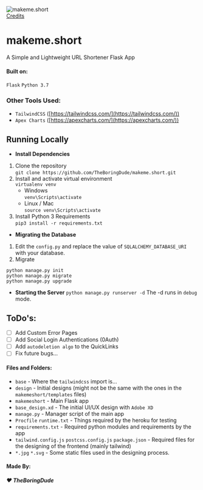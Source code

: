 ![makeme.short](https://img.icons8.com/officel/48/000000/short-position.png) <br>[Credits](https://icons8.com/icon/NC8Fh1I7Z_Ax/short-position)<br>
# makeme.short
A Simple and Lightweight URL Shortener Flask App

#### Built on:
`Flask`
`Python 3.7`

### Other Tools Used:
- `TailwindCSS` ([https://tailwindcss.com/](https://tailwindcss.com/))
- `Apex Charts` ([https://apexcharts.com/](https://apexcharts.com/))

## Running Locally
- **Install Dependencies**
1. Clone the repository <br>
`git clone https://github.com/TheBoringDude/makeme.short.git`
2. Install and activate virtual environment <br>
`virtualenv venv`
    - Windows <br>
    `venv\Scripts\activate`
    - Linux / Mac <br>
    `source venv\Scripts\activate`
3. Install Python 3 Requirements <br>
`pip3 install -r requirements.txt`

- **Migrating the Database**
1. Edit the `config.py` and replace the value of `SQLALCHEMY_DATABASE_URI` with your database.
2. Migrate
```shell
python manage.py init
python manage.py migrate
python manage.py upgrade
```

- **Starting the Server**
`python manage.py runserver -d` The -d runs in `debug` mode.

## ToDo's:
- [ ] Add Custom Error Pages
- [ ] Add Social Login Authentications (0Auth)
- [ ] Add `autodeletion algo` to the QuickLinks
- [ ] Fix future bugs...

#### Files and Folders:
- `base` - Where the `tailwindcss` import is...
- `design` - Initial designs (might not be the same with the ones in the `makemeshort/templates` files)
- `makemeshort` - Main Flask app
- `base_design.xd` - The initial UI/UX design with `Adobe XD`
- `manage.py` - Manager script of the main app
- `Procfile` `runtime.txt` - Things required by the heroku for testing
- `requirements.txt` - Required python modules and requirements by the app
- `tailwind.config.js` `postcss.config.js` `package.json` - Required files for the designing of the frontend (mainly tailwind)
- `*.jpg` `*.svg` - Some static files used in the designing process.

#### Made By:
##### :heart: TheBoringDude